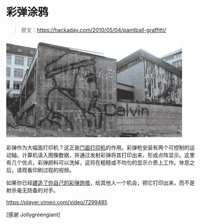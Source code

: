 # 彩弹涂鸦

> 原文：<https://hackaday.com/2010/05/04/paintball-graffitti/>

![](img/d3ffe0b25f405d58d72b2fd30794956f.png "paintball-graffitti")

彩弹作为大幅面打印机？这正是[门面打印机](http://www.abitare.it/highlights/facade-printer/)的作用。彩弹枪安装有两个可控制的运动轴。计算机读入图像数据，并通过发射彩弹将其打印出来，形成点阵显示。这里有几个优点，彩弹颜料可以洗掉，这将在粗糙或不均匀的显示介质上工作。休息之后，请观看印刷过程的视频。

如果你已经[建造了你自己的彩弹炮塔](http://hackaday.com/2009/08/03/paintball-turret-plans-released/)，给其他人一个机会，把它打印出来，而不是射杀毫无防备的对手。

<https://player.vimeo.com/video/7299485>

</div> <p>[感谢 Jollygreengiant]</p> </body> </html>